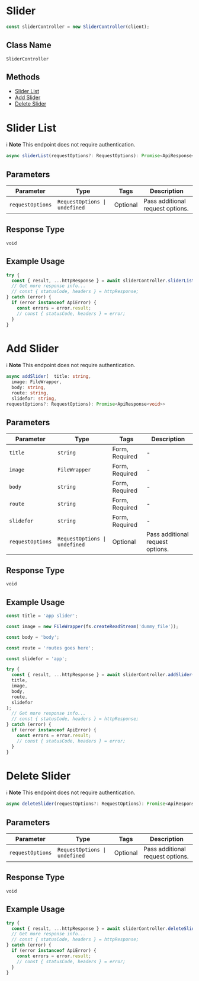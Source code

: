# Slider

```ts
const sliderController = new SliderController(client);
```

## Class Name

`SliderController`

## Methods

* [Slider List](../../doc/controllers/slider.md#slider-list)
* [Add Slider](../../doc/controllers/slider.md#add-slider)
* [Delete Slider](../../doc/controllers/slider.md#delete-slider)


# Slider List

:information_source: **Note** This endpoint does not require authentication.

```ts
async sliderList(requestOptions?: RequestOptions): Promise<ApiResponse<void>>
```

## Parameters

| Parameter | Type | Tags | Description |
|  --- | --- | --- | --- |
| `requestOptions` | `RequestOptions \| undefined` | Optional | Pass additional request options. |

## Response Type

`void`

## Example Usage

```ts
try {
  const { result, ...httpResponse } = await sliderController.sliderList();
  // Get more response info...
  // const { statusCode, headers } = httpResponse;
} catch (error) {
  if (error instanceof ApiError) {
    const errors = error.result;
    // const { statusCode, headers } = error;
  }
}
```


# Add Slider

:information_source: **Note** This endpoint does not require authentication.

```ts
async addSlider(  title: string,
  image: FileWrapper,
  body: string,
  route: string,
  slidefor: string,
requestOptions?: RequestOptions): Promise<ApiResponse<void>>
```

## Parameters

| Parameter | Type | Tags | Description |
|  --- | --- | --- | --- |
| `title` | `string` | Form, Required | - |
| `image` | `FileWrapper` | Form, Required | - |
| `body` | `string` | Form, Required | - |
| `route` | `string` | Form, Required | - |
| `slidefor` | `string` | Form, Required | - |
| `requestOptions` | `RequestOptions \| undefined` | Optional | Pass additional request options. |

## Response Type

`void`

## Example Usage

```ts
const title = 'app slider';

const image = new FileWrapper(fs.createReadStream('dummy_file'));

const body = 'body';

const route = 'routes goes here';

const slidefor = 'app';

try {
  const { result, ...httpResponse } = await sliderController.addSlider(
  title,
  image,
  body,
  route,
  slidefor
);
  // Get more response info...
  // const { statusCode, headers } = httpResponse;
} catch (error) {
  if (error instanceof ApiError) {
    const errors = error.result;
    // const { statusCode, headers } = error;
  }
}
```


# Delete Slider

:information_source: **Note** This endpoint does not require authentication.

```ts
async deleteSlider(requestOptions?: RequestOptions): Promise<ApiResponse<void>>
```

## Parameters

| Parameter | Type | Tags | Description |
|  --- | --- | --- | --- |
| `requestOptions` | `RequestOptions \| undefined` | Optional | Pass additional request options. |

## Response Type

`void`

## Example Usage

```ts
try {
  const { result, ...httpResponse } = await sliderController.deleteSlider();
  // Get more response info...
  // const { statusCode, headers } = httpResponse;
} catch (error) {
  if (error instanceof ApiError) {
    const errors = error.result;
    // const { statusCode, headers } = error;
  }
}
```

